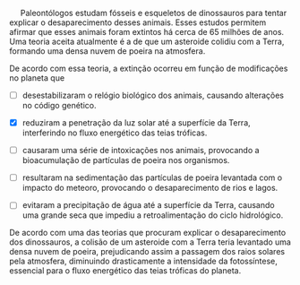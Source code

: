 

     Paleontólogos estudam fósseis e esqueletos de dinossauros para tentar explicar o desaparecimento desses animais. Esses estudos permitem afirmar que esses animais foram extintos há cerca de 65 milhões de anos. Uma teoria aceita atualmente é a de que um asteroide colidiu com a Terra, formando uma densa nuvem de poeira na atmosfera.

De acordo com essa teoria, a extinção ocorreu em função de modificações no planeta que



- [ ] desestabilizaram o relógio biológico dos animais, causando alterações no código genético.
- [x] reduziram a penetração da luz solar até a superfície da Terra, interferindo no fluxo energético das teias tróficas.
- [ ] causaram uma série de intoxicações nos animais, provocando a bioacumulação de partículas de poeira nos organismos.
- [ ] resultaram na sedimentação das partículas de poeira levantada com o impacto do meteoro, provocando o desaparecimento de rios e lagos.
- [ ] evitaram a precipitação de água até a superfície da Terra, causando uma grande seca que impediu a retroalimentação do ciclo hidrológico.


De acordo com uma das teorias que procuram explicar o desaparecimento dos dinossauros, a colisão de um asteroide com a Terra teria levantado uma densa nuvem de poeira, prejudicando assim a passagem dos raios solares pela atmosfera, diminuindo drasticamente a intensidade da fotossíntese, essencial para o fluxo energético das teias tróficas do planeta.

        